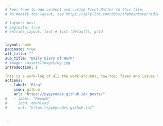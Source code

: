 ```yaml
---
# Feel free to add content and custom Front Matter to this file.
# To modify the layout, see https://jekyllrb.com/docs/themes/#overriding-theme-defaults

# layout: post
# paginate: true
# entries_layout: list # list (default), grid


layout: home
paginate: true
alt_title: ""
sub_title: "Daily Diary of Work"
# image: /assets/images/bg.jpg
introduction: |

This is a work-log of all the work-arounds, how-tos, fixes and issues that I have faced or occured during my work. I mainly work on Automation and DevOps Tool sets with exposure to cloud environments. I try to maintain an architect's daily diary for community building and to keep a place that I can visit back when needed.
actions:
  - label: "Blog"
    icon: github
    url: "https://pypycodes.github.io/_posts/"
#   - label: "Resume"
#     icon: download
#     url: "https://pypycodes.github.io/"


---
```

